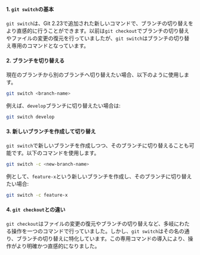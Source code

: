 #### 1. `git switch`の基本

`git switch`は、Git 2.23で追加された新しいコマンドで、ブランチの切り替えをより直感的に行うことができます。以前は`git checkout`でブランチの切り替えやファイルの変更の復元を行っていましたが、`git switch`はブランチの切り替え専用のコマンドとなっています。

#### 2. ブランチを切り替える

現在のブランチから別のブランチへ切り替えたい場合、以下のように使用します。

```bash
git switch <branch-name>
```

例えば、`develop`ブランチに切り替えたい場合は:

```bash
git switch develop
```

#### 3. 新しいブランチを作成して切り替え

`git switch`で新しいブランチを作成しつつ、そのブランチに切り替えることも可能です。以下のコマンドを使用します。

```bash
git switch -c <new-branch-name>
```

例として、`feature-x`という新しいブランチを作成し、そのブランチに切り替えたい場合:

```bash
git switch -c feature-x
```

#### 4. `git checkout`との違い

`git checkout`はファイルの変更の復元やブランチの切り替えなど、多岐にわたる操作を一つのコマンドで行っていました。しかし、`git switch`はその名の通り、ブランチの切り替えに特化しています。この専用コマンドの導入により、操作がより明確かつ直感的になりました。

